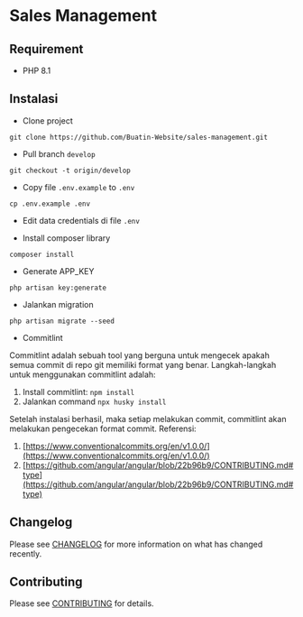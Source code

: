 # Sales Management

## Requirement

- PHP 8.1

## Instalasi

-   Clone project

```shell
git clone https://github.com/Buatin-Website/sales-management.git
```

- Pull branch `develop`

```shell
git checkout -t origin/develop
```

- Copy file `.env.example` to `.env`

```shell
cp .env.example .env
```

- Edit data credentials di file `.env`

- Install composer library

```shell
composer install
```

- Generate APP_KEY

```shell
php artisan key:generate
```

- Jalankan migration

```shell
php artisan migrate --seed
```

- Commitlint

Commitlint adalah sebuah tool yang berguna untuk mengecek apakah semua commit di repo git memiliki format yang benar.
Langkah-langkah untuk menggunakan commitlint adalah:

1. Install commitlint: ```npm install```
2. Jalankan command ```npx husky install```

Setelah instalasi berhasil, maka setiap melakukan commit, commitlint akan melakukan pengecekan format commit.
Referensi: 
1. [https://www.conventionalcommits.org/en/v1.0.0/](https://www.conventionalcommits.org/en/v1.0.0/)
2. [https://github.com/angular/angular/blob/22b96b9/CONTRIBUTING.md#type](https://github.com/angular/angular/blob/22b96b9/CONTRIBUTING.md#type)

## Changelog

Please see [CHANGELOG](CHANGELOG.md) for more information on what has changed recently.

## Contributing

Please see [CONTRIBUTING](CONTRIBUTING.md) for details.
